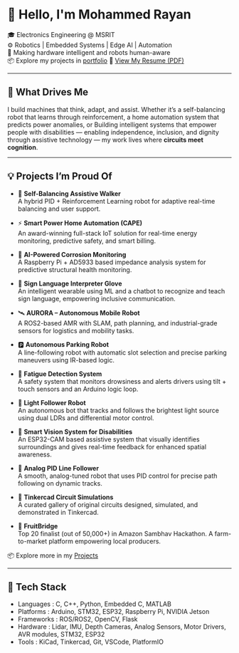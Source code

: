 # 👋 Hello, I'm Mohammed Rayan

🎓 Electronics Engineering @ MSRIT  
⚙️ Robotics | Embedded Systems | Edge AI | Automation  
🧠 Making hardware intelligent and robots human-aware  
📦 Explore my projects in [portfolio](https://mohammedryn.github.io/robotics-portfolio/)
📄 [View My Resume (PDF)](https://mohammedryn.github.io/mohammedryn/Mohammed_Rayan_Robotics_Internship_CV_pdf.pdf)




---

## 🚀 What Drives Me

I build machines that think, adapt, and assist. Whether it’s a self-balancing robot that learns through reinforcement, a home automation system that predicts power anomalies, or Building intelligent systems that empower people with disabilities — enabling independence, inclusion, and dignity through assistive technology — my work lives where **circuits meet cognition**.

---

## 💡 Projects I’m Proud Of

- 🤖 **Self-Balancing Assistive Walker**  
  A hybrid PID + Reinforcement Learning robot for adaptive real-time balancing and user support.

- ⚡ **Smart Power Home Automation (CAPE)**  
  An award-winning full-stack IoT solution for real-time energy monitoring, predictive safety, and smart billing.

- 🧪 **AI-Powered Corrosion Monitoring**  
  A Raspberry Pi + AD5933 based impedance analysis system for predictive structural health monitoring.

- 🧤 **Sign Language Interpreter Glove**  
  An intelligent wearable using ML and a chatbot to recognize and teach sign language, empowering inclusive communication.

- 🛰️ **AURORA – Autonomous Mobile Robot**  
  A ROS2-based AMR with SLAM, path planning, and industrial-grade sensors for logistics and mobility tasks.

- 🅿️ **Autonomous Parking Robot**  
  A line-following robot with automatic slot selection and precise parking maneuvers using IR-based logic.

- 🎯 **Fatigue Detection System**  
  A safety system that monitors drowsiness and alerts drivers using tilt + touch sensors and an Arduino logic loop.

- 🔦 **Light Follower Robot**  
  An autonomous bot that tracks and follows the brightest light source using dual LDRs and differential motor control.

- 🦾 **Smart Vision System for Disabilities**  
  An ESP32-CAM based assistive system that visually identifies surroundings and gives real-time feedback for enhanced spatial awareness.

- 🔁 **Analog PID Line Follower**  
  A smooth, analog-tuned robot that uses PID control for precise path following on dynamic tracks.

- 🧪 **Tinkercad Circuit Simulations**  
  A curated gallery of original circuits designed, simulated, and demonstrated in Tinkercad.

- 🌉 **FruitBridge**  
  Top 20 finalist (out of 50,000+) in Amazon Sambhav Hackathon. A farm-to-market platform empowering local producers.

📦 Explore more in my [Projects](https://github.com/mohammedryn?tab=repositories)

---

## 🧰 Tech Stack
- Languages : C, C++, Python, Embedded C, MATLAB
- Platforms : Arduino, STM32, ESP32, Raspberry Pi, NVIDIA Jetson
- Frameworks : ROS/ROS2, OpenCV, Flask
- Hardware : Lidar, IMU, Depth Cameras, Analog Sensors, Motor Drivers, AVR modules, STM32, ESP32
- Tools : KiCad, Tinkercad, Git, VSCode, PlatformIO
